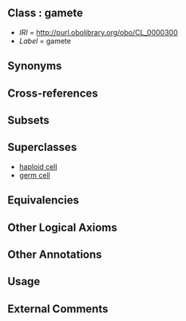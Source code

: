 
## Class : gamete

 * *IRI* = http://purl.obolibrary.org/obo/CL_0000300
 * *Label* = gamete

## Synonyms


## Cross-references


## Subsets


## Superclasses

 * [haploid cell](../../CL/13/CL_0000413.md)
 * [germ cell](../../CL/86/CL_0000586.md)

## Equivalencies


## Other Logical Axioms


## Other Annotations


## Usage


## External Comments

